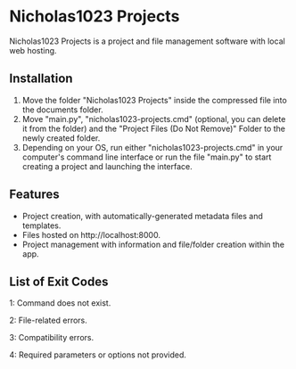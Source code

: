# Nicholas1023 Projects
Nicholas1023 Projects is a project and file management software with local web hosting.

## Installation
1. Move the folder "Nicholas1023 Projects" inside the compressed file into the documents folder.
2. Move "main.py", "nicholas1023-projects.cmd"  (optional, you can delete it from the folder) and the "Project Files (Do Not Remove)" Folder to the newly created folder.
3. Depending on your OS, run either "nicholas1023-projects.cmd" in your computer's command line interface or run the file "main.py" to start creating a project and launching the interface.

## Features
- Project creation, with automatically-generated metadata files and templates.
- Files hosted on http://localhost:8000.
- Project management with information and file/folder creation within the app.

## List of Exit Codes
1: Command does not exist.

2: File-related errors.

3: Compatibility errors.

4: Required parameters or options not provided.
